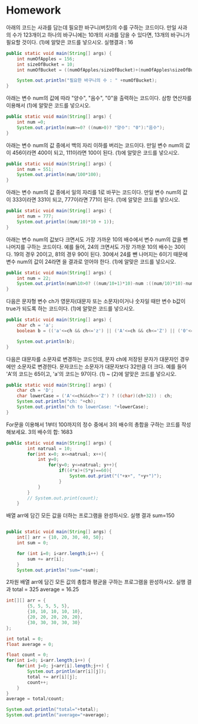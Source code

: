Homework
====

아래의 코드는 사과를 담는데 필요한 바구니(버킷)의 수를 구하는 코드이다. 만일 사과의 수가 123개이고 하나의 바구니에는 10개의 사과를 담을 수 있다면, 13개의 바구니가 필요할 것이다. (1)에 알맞은 코드를 넣으시오.
실행결과 : 16
```java
public static void main(String[] args) {
    int numOfApples = 156;
    int sizeOfBucket = 10;
    int numOfBucket = ((numOfApples/sizeOfBucket)+(numOfApples%sizeOfBucket==0? 0:1));

    System.out.println("필요한 바구니의 수 : " +numOfBucket);
}
```

아래는 변수 num의 값에 따라 "양수", "음수", "0"을 출력하는 코드이다. 삼항 연산자를 이용해서 (1)에 알맞은 코드를 넣으시오.
```java
public static void main(String[] args) {
    int num =0;
    System.out.println(num>=0? ((num>0)? "양수": "0"):"음수");
}
```

아래는 변수 num의 값 중에서 백의 자리 이하를 버리는 코드이다. 만일 변수 num의 값이 456이라면 400이 되고, 111이라면 100이 된다. (1)에 알맞은 코드를 넣으시오.
```java
public static void main(String[] args) {
    int num = 551;
    System.out.println(num/100*100);
}
```

아래는 변수 num의 값 중에서 일의 자리를 1로 바꾸는 코드이다. 만일 변수 num의 값이 333이라면 331이 되고, 777이라면 771이 된다. (1)에 알맞은 코드를 넣으시오.
```java
public static void main(String[] args) {
    int num = 777;
    System.out.println((num/10)*10 + 1));
}
```

아래는 변수 num의 값보다 크면서도 가장 가까운 10의 배수에서 변수 num의 값을 뺀 나머지를 구하는 코드이다. 예를 들어, 24의 크면서도 가장 가까운 10의 배수는 30이다. 19의 경우 20이고, 81의 경우 90이 된다. 30에서 24를 뺀 나머지는 6이기 때문에 변수 num의 값이 24라면 을 결과로 얻어야 한다. (1)에 알맞은 코드를 넣으시오.
```java
public static void main(String[] args) {
    int num = 22;
    System.out.println(num%10>0? ((num/10+1)*10)-num :((num/10)*10)-num);
}
```

다음은 문자형 변수 ch가 영문자(대문자 또는 소문자)이거나 숫자일 때만 변수 b값이 true가 되도록 하는 코드이다. (1)에 알맞은 코드를 넣으시오.
```java
public static void main(String[] args) {
    char ch = 'a';
    boolean b = (('a'<=ch && ch<='z') || ('A'<=ch && ch<='Z') || ('0'<=ch && ch<='9'));

    System.out.println(b);
}
```

다음은 대문자를 소문자로 변경하는 코드인데, 문자 ch에 저장된 문자가 대문자인 경우에만 소문자로 변경한다. 문자코드는 소문자가 대문자보다 32만큼 더 크다. 예를 들어 'A'의 코드는 65이고, 'a'의 코드는 97이다. (1) ~ (2)에 알맞은 코드를 넣으시오.
```java
public static void main(String[] args) {
    char ch = 'D';
    char lowerCase = ('A'<=ch&&ch<='Z') ? ((char)(ch+32)) : ch;
    System.out.println("ch: "+ch);		
    System.out.println("ch to lowerCase: "+lowerCase);
}
```

For문을 이용해서 1부터 100까지의 정수 중에서 3의 배수의 총합을 구하는 코드를 작성해보세요.
3의 배수의 합: 1683
```java
public static void main(String[] args) {   
        int natrual = 10;
        for(int x=0; x<=natrual; x++){
            int y=0;
                for(y=0; y<=natrual; y++){
                    if((4*x)+(5*y)==60){
                        System.out.print("("+x+", "+y+")");
                    }
            }
        }
        // System.out.print(count);
    }
```


배열 arr에 담긴 모든 값을 더하는 프로그램을 완성하시오.
실행 결과 sum=150
```java

public static void main(String[] args) {
    int[] arr = {10, 20, 30, 40, 50};
    int sum = 0;

    for (int i=0; i<arr.length;i++) {
        sum += arr[i];
    }
    System.out.println("sum="+sum);
```


2차원 배열 arr에 담긴 모든 값의 총합과 평균을 구하는 프로그램을 완성하시오.
실행 결과
total = 325
average = 16.25
```java
int[][] arr = {
        {5, 5, 5, 5, 5},
        {10, 10, 10, 10, 10},
        {20, 20, 20, 20, 20},
        {30, 30, 30, 30, 30}
};

int total = 0;
float average = 0;

float count = 0;
for(int i=0; i<arr.length;i++) {
    for(int j=0; j<arr[i].length;j++) {
        System.out.println(arr[i][j]);
        total += arr[i][j];
        count++;
    }
}
average = total/count;

System.out.println("total="+total);
System.out.println("average="+average);
```

